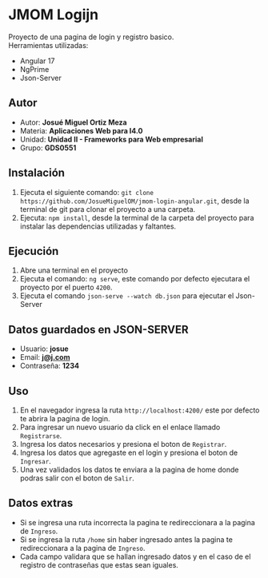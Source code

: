 # JMOM Logijn
Proyecto de una pagina de login y registro basico.
<br>
Herramientas utilizadas:
- Angular 17
- NgPrime
- Json-Server

## Autor
- Autor: **Josué Miguel Ortiz Meza**
- Materia: **Aplicaciones Web para I4.0**
- Unidad: **Unidad II - Frameworks para Web empresarial**
- Grupo: **GDS0551**

## Instalación

1. Ejecuta el siguiente comando: `git clone https://github.com/JosueMiguelOM/jmom-login-angular.git`, desde la terminal de git para clonar el proyecto a una carpeta.
2. Ejecuta: `npm install`, desde la terminal de la carpeta del proyecto para instalar las dependencias utilizadas y faltantes.

## Ejecución
1. Abre una terminal en el proyecto
2. Ejecuta el comando: `ng serve`, este comando por defecto ejecutara el proyecto por el puerto `4200`.
3. Ejecuta el comando `json-serve --watch db.json` para ejecutar el Json-Server

## Datos guardados en JSON-SERVER
- Usuario: **josue**
- Email: **j@j.com**
- Contraseña: **1234**

## Uso
1. En el navegador ingresa la ruta `http://localhost:4200/` este por defecto te abrira la pagina de login.
2. Para ingresar un nuevo usuario da click en el enlace llamado `Registrarse`.
3. Ingresa los datos necesarios y presiona el boton de `Registrar`.
4. Ingresa los datos que agregaste en el login y presiona el boton de `Ingresar`.
5. Una vez validados los datos te enviara a la pagina de home donde podras salir con el boton de `Salir`.

## Datos extras
- Si se ingresa una ruta incorrecta la pagina te redireccionara a la pagina de `Ingreso`.
- Si se ingresa la ruta `/home` sin haber ingresado antes la pagina te redireccionara a la pagina de `Ingreso`.
- Cada campo validara que se hallan ingresado datos y en el caso de el registro de contraseñas que estas sean iguales.
